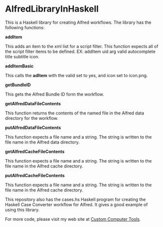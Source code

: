 # AlfredLibraryInHaskell

This is a Haskell library for creating Alfred workflows. The library has the following functions:

**addItem**

This adds an item to the xml list for a script filter. This function expects all of the script filter items to be defined. EX: addItem uid arg valid autocomplete title subtitle icon.

**addItemBasic**

This calls the **adItem** with the valid set to yes, and icon set to icon.png.

**getBundleID**

This gets the Alfred Bundle ID form the workflow.

**getAlfredDataFileContents**

This function returns the contents of the named file in the Alfred data directory for the workflow.

**putAlfredDataFileContents**

This function expects a file name and a string. The string is written to the file name in the Alfred data directory.

**getAlfredCacheFileContents**

This function expects a file name and a string. The string is written to the file name in the Alfred cache directory.

**putAlfredCacheFileContents**

This function expects a file name and a string. The string is written to the file name in the Alfred cache directory.

 
This repository also has the cases.hs Haskell program for creating the Haskell Case Converter workflow for Alfred. It gives a good example of using this library.

For more code, please visit my web site at [Custom Computer Tools](http://customct.com).
